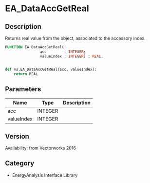 # EA_DataAccGetReal

## Description
Returns real value from the object, associated to the accessory index.

```pascal
FUNCTION EA_DataAccGetReal(
				acc        : INTEGER;
				valueIndex : INTEGER) : REAL;
```

```python

def vs.EA_DataAccGetReal(acc, valueIndex):
    return REAL
```

## Parameters
|Name|Type|Description|
|---|---|---|
|acc|INTEGER||
|valueIndex|INTEGER||

## Version
Availability: from Vectorworks 2016
## Category
* EnergyAnalysis Interface Library

